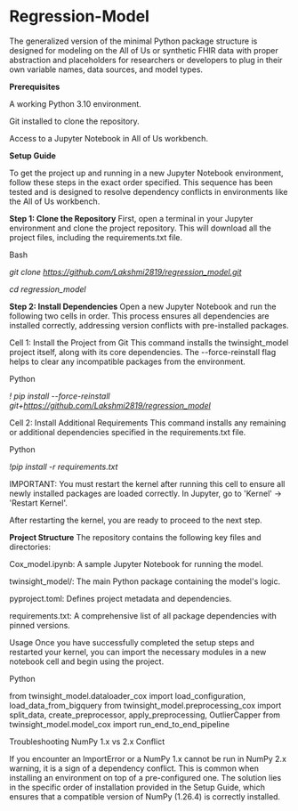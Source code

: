 # Regression-Model
The generalized version of the minimal Python package structure is designed for modeling on the All of Us or synthetic FHIR data with proper abstraction and placeholders for researchers or developers to plug in their own variable names, data sources, and model types.

**Prerequisites**

A working Python 3.10 environment.

Git installed to clone the repository.

Access to a Jupyter Notebook in All of Us workbench.

**Setup Guide**

To get the project up and running in a new Jupyter Notebook environment, follow these steps in the exact order specified. This sequence has been tested and is designed to resolve dependency conflicts in environments like the All of Us workbench.

**Step 1: Clone the Repository**
First, open a terminal in your Jupyter environment and clone the project repository. This will download all the project files, including the requirements.txt file.

Bash

_git clone https://github.com/Lakshmi2819/regression_model.git_

_cd regression_model_


**Step 2: Install Dependencies**
Open a new Jupyter Notebook and run the following two cells in order. This process ensures all dependencies are installed correctly, addressing version conflicts with pre-installed packages.

Cell 1: Install the Project from Git
This command installs the twinsight_model project itself, along with its core dependencies. The --force-reinstall flag helps to clear any incompatible packages from the environment.

Python

_! pip install --force-reinstall git+https://github.com/Lakshmi2819/regression_model_


Cell 2: Install Additional Requirements
This command installs any remaining or additional dependencies specified in the requirements.txt file.

Python

_!pip install -r requirements.txt_

IMPORTANT: You must restart the kernel after running this cell to ensure all newly installed packages are loaded correctly.
In Jupyter, go to 'Kernel' -> 'Restart Kernel'.


After restarting the kernel, you are ready to proceed to the next step.

**Project Structure**
The repository contains the following key files and directories:

Cox_model.ipynb: A sample Jupyter Notebook for running the model.

twinsight_model/: The main Python package containing the model's logic.

pyproject.toml: Defines project metadata and dependencies.

requirements.txt: A comprehensive list of all package dependencies with pinned versions.

Usage
Once you have successfully completed the setup steps and restarted your kernel, you can import the necessary modules in a new notebook cell and begin using the project.

Python

from twinsight_model.dataloader_cox import load_configuration, load_data_from_bigquery
from twinsight_model.preprocessing_cox import split_data, create_preprocessor, apply_preprocessing, OutlierCapper
from twinsight_model.model_cox import run_end_to_end_pipeline

Troubleshooting
NumPy 1.x vs 2.x Conflict

If you encounter an ImportError or a NumPy 1.x cannot be run in NumPy 2.x warning, it is a sign of a dependency conflict. This is common when installing an environment on top of a pre-configured one. The solution lies in the specific order of installation provided in the Setup Guide, which ensures that a compatible version of NumPy (1.26.4) is correctly installed.


